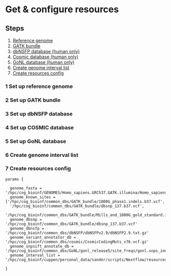 # Get & configure resources

## Steps

1. [Reference genome](#1-set-up-reference-genome)
2. [GATK bundle](#2-set-up-gatk-bundle)
3. [dbNSFP database (human only)](#3-set-up-dbnsfp-database)
4. [Cosmic database (human only)](#4-set-up-cosmic-database)
5. [GoNL database (human only)](#5-set-up-gonl-database)
6. [Create genome interval list](#6-create-genome-interval-list)
7. [Create resources config](#7-create-resources-config)


### 1 Set up reference genome

### 2 Set up GATK bundle

### 3 Set up dbNSFP database

### 4 Set up COSMIC database

### 5 Set up GoNL database

### 6 Create genome interval list

### 7 Create resources config

```
params {

  genome_fasta = '/hpc/cog_bioinf/GENOMES/Homo_sapiens.GRCh37.GATK.illumina/Homo_sapiens.GRCh37.GATK.illumina.fasta'
  genome_known_sites = ['/hpc/cog_bioinf/common_dbs/GATK_bundle/1000G_phase1.indels.b37.vcf',
  '/hpc/cog_bioinf/common_dbs/GATK_bundle/dbsnp_137.b37.vcf',
  '/hpc/cog_bioinf/common_dbs/GATK_bundle/Mills_and_1000G_gold_standard.indels.b37.vcf']
  genome_dbsnp = '/hpc/cog_bioinf/common_dbs/GATK_bundle/dbsnp_137.b37.vcf'
  genome_dbnsfp = '/hpc/cog_bioinf/common_dbs/dbNSFP/dbNSFPv2.9/dbNSFP2.9.txt.gz'
  genome_variant_annotator_db = '/hpc/cog_bioinf/common_dbs/cosmic/CosmicCodingMuts_v76.vcf.gz'
  genome_snpsift_annotate_db = '/hpc/cog_bioinf/common_dbs/GoNL/gonl_release5/site_freqs/gonl.snps_indels.r5.sorted.vcf.gz'
  genome_interval_list = '/hpc/cog_bioinf/cuppen/personal_data/sander/scripts/Nextflow/resources/Homo_sapiens.GRCh37.GATK.illumina.chromosomes.interval_list'
  
}

```
